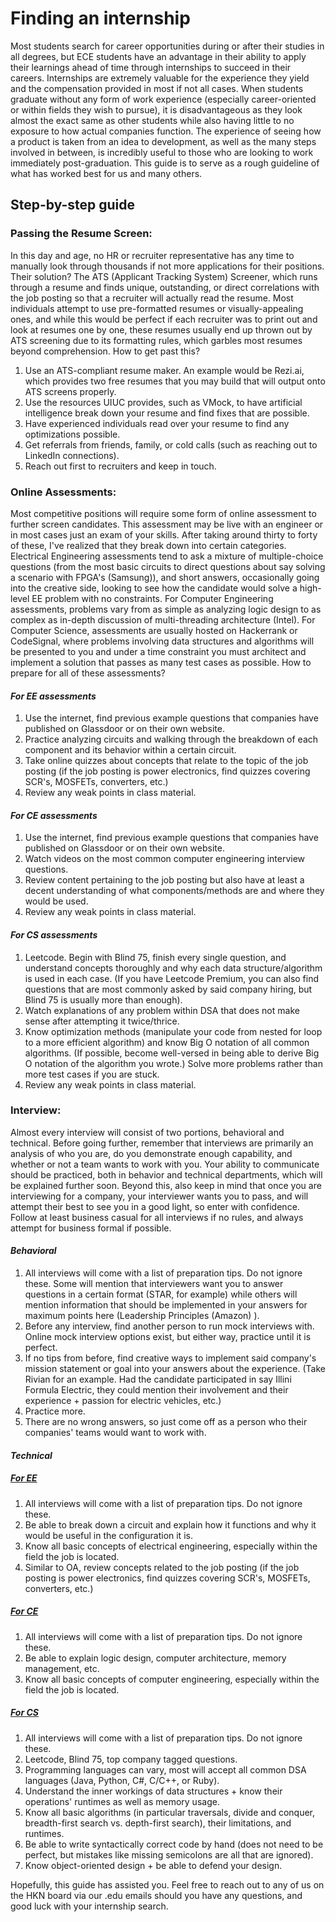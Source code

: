 # Finding an internship

Most students search for career opportunities during or after their studies in all degrees, but ECE students have an advantage in their ability to apply their learnings ahead of time through internships to succeed in their careers. Internships are extremely valuable for the experience they yield and the compensation provided in most if not all cases. When students graduate without any form of work experience (especially career-oriented or within fields they wish to pursue), it is disadvantageous as they look almost the exact same as other students while also having little to no exposure to how actual companies function. The experience of seeing how a product is taken from an idea to development, as well as the many steps involved in between, is incredibly useful to those who are looking to work immediately post-graduation. This guide is to serve as a rough guideline of what has worked best for us and many others.

## Step-by-step guide

### Passing the Resume Screen:
In this day and age, no HR or recruiter representative has any time to manually look through thousands if not more applications for their positions. Their solution? The ATS (Applicant Tracking System) Screener, which runs through a resume and finds unique, outstanding, or direct correlations with the job posting so that a recruiter will actually read the resume. Most individuals attempt to use pre-formatted resumes or visually-appealing ones, and while this would be perfect if each recruiter was to print out and look at resumes one by one, these resumes usually end up thrown out by ATS screening due to its formatting rules, which garbles most resumes beyond comprehension. How to get past this? 
1. Use an ATS-compliant resume maker. An example would be Rezi.ai, which provides two free resumes that you may build that will output onto ATS screens properly. 
2. Use the resources UIUC provides, such as VMock, to have artificial intelligence break down your resume and find fixes that are possible. 
3. Have experienced individuals read over your resume to find any optimizations possible. 
4. Get referrals from friends, family, or cold calls (such as reaching out to LinkedIn connections). 
5. Reach out first to recruiters and keep in touch.

### Online Assessments:
Most competitive positions will require some form of online assessment to further screen candidates. This assessment may be live with an engineer or in most cases just an exam of your skills. After taking around thirty to forty of these, I've realized that they break down into certain categories. Electrical Engineering assessments tend to ask a mixture of multiple-choice questions (from the most basic circuits to direct questions about say solving a scenario with FPGA's (Samsung)), and short answers, occasionally going into the creative side, looking to see how the candidate would solve a high-level EE problem with no constraints. For Computer Engineering assessments, problems vary from as simple as analyzing logic design to as complex as in-depth discussion of multi-threading architecture (Intel). For Computer Science, assessments are usually hosted on Hackerrank or CodeSignal, where problems involving data structures and algorithms will be presented to you and under a time constraint you must architect and implement a solution that passes as many test cases as possible. How to prepare for all of these assessments?

#### *For EE assessments*
1. Use the internet, find previous example questions that companies have published on Glassdoor or on their own website.
2. Practice analyzing circuits and walking through the breakdown of each component and its behavior within a certain circuit.
3. Take online quizzes about concepts that relate to the topic of the job posting (if the job posting is power electronics, find quizzes covering SCR's, MOSFETs, converters, etc.)
4. Review any weak points in class material.

#### *For CE assessments*
1. Use the internet, find previous example questions that companies have published on Glassdoor or on their own website.
2. Watch videos on the most common computer engineering interview questions.
3. Review content pertaining to the job posting but also have at least a decent understanding of what components/methods are and where they would be used.
4. Review any weak points in class material.


#### *For CS assessments*
1. Leetcode. Begin with Blind 75, finish every single question, and understand concepts thoroughly and why each data structure/algorithm is used in each case. (If you have Leetcode Premium, you can also find questions that are most commonly asked by said company hiring, but Blind 75 is usually more than enough).
2. Watch explanations of any problem within DSA that does not make sense after attempting it twice/thrice.
3. Know optimization methods (manipulate your code from nested for loop to a more efficient algorithm) and know Big O notation of all common algorithms. (If possible, become well-versed in being able to derive Big O notation of the algorithm you wrote.) Solve more problems rather than more test cases if you are stuck.
4. Review any weak points in class material.

### Interview:
Almost every interview will consist of two portions, behavioral and technical. Before going further, remember that interviews are primarily an analysis of who you are, do you demonstrate enough capability, and whether or not a team wants to work with you. Your ability to communicate should be practiced, both in behavior and technical departments, which will be explained further soon. Beyond this, also keep in mind that once you are interviewing for a company, your interviewer wants you to pass, and will attempt their best to see you in a good light, so enter with confidence. Follow at least business casual for all interviews if no rules, and always attempt for business formal if possible.

#### *Behavioral*
1. All interviews will come with a list of preparation tips. Do not ignore these. Some will mention that interviewers want you to answer questions in a certain format (STAR, for example) while others will mention information that should be implemented in your answers for maximum points here (Leadership Principles (Amazon) ). 
2. Before any interview, find another person to run mock interviews with. Online mock interview options exist, but either way, practice until it is perfect.
3. If no tips from before, find creative ways to implement said company's mission statement or goal into your answers about the experience. (Take Rivian for an example. Had the candidate participated in say Illini Formula Electric, they could mention their involvement and their experience + passion for electric vehicles, etc.)
4. Practice more.
5. There are no wrong answers, so just come off as a person who their companies' teams would want to work with.

#### *Technical*
##### <ins>For EE</ins>
1. All interviews will come with a list of preparation tips. Do not ignore these. 
2. Be able to break down a circuit and explain how it functions and why it would be useful in the configuration it is. 
3. Know all basic concepts of electrical engineering, especially within the field the job is located.
4. Similar to OA, review concepts related to the job posting (if the job posting is power electronics, find quizzes covering SCR's, MOSFETs, converters, etc.)
##### <ins>For CE</ins>
1. All interviews will come with a list of preparation tips. Do not ignore these.
2. Be able to explain logic design, computer architecture, memory management, etc.
3. Know all basic concepts of computer engineering, especially within the field the job is located.
##### <ins> For CS</ins>
1. All interviews will come with a list of preparation tips. Do not ignore these.
2. Leetcode, Blind 75, top company tagged questions.
3. Programming languages can vary, most will accept all common DSA languages (Java, Python, C#, C/C++, or Ruby).
4. Understand the inner workings of data structures + know their operations' runtimes as well as memory usage.
5. Know all basic algorithms (in particular traversals, divide and conquer, breadth-first search vs. depth-first search), their limitations, and runtimes.
6. Be able to write syntactically correct code by hand (does not need to be perfect, but mistakes like missing semicolons are all that are ignored).
7. Know object-oriented design + be able to defend your design.

Hopefully, this guide has assisted you. Feel free to reach out to any of us on the HKN board via our .edu emails should you have any questions, and good luck with your internship search.